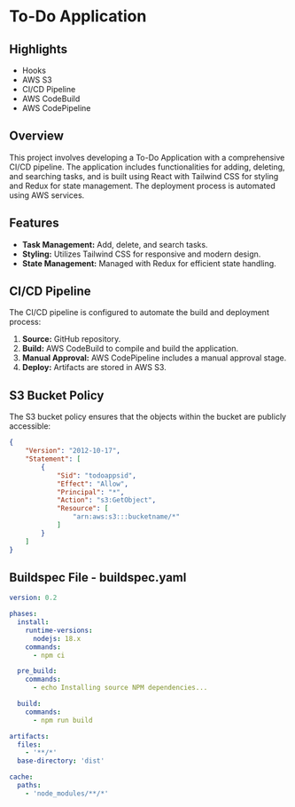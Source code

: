 # To-Do Application

## Highlights

- Hooks
- AWS S3
- CI/CD Pipeline
- AWS CodeBuild
- AWS CodePipeline

## Overview

This project involves developing a To-Do Application with a comprehensive CI/CD pipeline. The application includes functionalities for adding, deleting, and searching tasks, and is built using React with Tailwind CSS for styling and Redux for state management. The deployment process is automated using AWS services.

## Features

- **Task Management:** Add, delete, and search tasks.
- **Styling:** Utilizes Tailwind CSS for responsive and modern design.
- **State Management:** Managed with Redux for efficient state handling.

## CI/CD Pipeline

The CI/CD pipeline is configured to automate the build and deployment process:

1. **Source:** GitHub repository.
2. **Build:** AWS CodeBuild to compile and build the application.
3. **Manual Approval:** AWS CodePipeline includes a manual approval stage.
4. **Deploy:** Artifacts are stored in AWS S3.

## S3 Bucket Policy

The S3 bucket policy ensures that the objects within the bucket are publicly accessible:

```json
{
    "Version": "2012-10-17",
    "Statement": [
        {
            "Sid": "todoappsid",
            "Effect": "Allow",
            "Principal": "*",
            "Action": "s3:GetObject",
            "Resource": [
                "arn:aws:s3:::bucketname/*"
            ]
        }
    ]
}
```

## Buildspec File - buildspec.yaml

```yaml
version: 0.2

phases:
  install:
    runtime-versions:
      nodejs: 18.x
    commands:
      - npm ci

  pre_build:
    commands:
      - echo Installing source NPM dependencies...

  build:
    commands:
      - npm run build

artifacts:
  files:
    - '**/*'
  base-directory: 'dist'

cache:
  paths:
    - 'node_modules/**/*'
```
